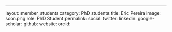 ---
layout: member_students
category: PhD students
title: Eric Pereira
image: soon.png
role: PhD Student
permalink: 
social:
  twitter:
  linkedin: 
  google-scholar: 
  github:
  website:
  orcid: